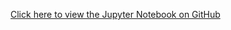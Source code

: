 [Click here to view the Jupyter Notebook on GitHub](https://github.com/LianxinS/Lianxin_Shen/blob/main/The%20Analysis.ipynb)
